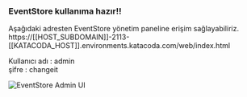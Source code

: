 ### EventStore kullanıma hazır!!

Aşağıdaki adresten EventStore yönetim paneline erişim sağlayabiliriz.  
https://[[HOST_SUBDOMAIN]]-2113-[[KATACODA_HOST]].environments.katacoda.com/web/index.html

Kullanıcı adı : admin  
şifre         : changeit  

![EventStore Admin UI](https://www.katacoda.com/alperhankendi/scenarios/eventstore-workshop/assets/admin-ui.png)
